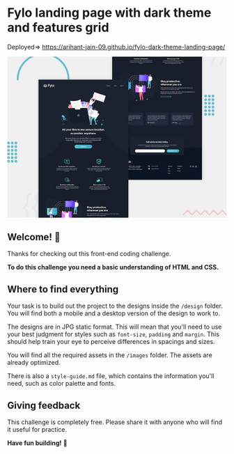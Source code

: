 # Fylo landing page with dark theme and features grid
Deployed=> https://arihant-jain-09.github.io/fylo-dark-theme-landing-page/

![Design preview for the Fylo landing page with dark theme and features grid challenge](./design/desktop-preview.jpg)

## Welcome! 👋

Thanks for checking out this front-end coding challenge.


**To do this challenge you need a basic understanding of HTML and CSS.**

## Where to find everything

Your task is to build out the project to the designs inside the `/design` folder. You will find both a mobile and a desktop version of the design to work to.

The designs are in JPG static format. This will mean that you'll need to use your best judgment for styles such as `font-size`, `padding` and `margin`. This should help train your eye to perceive differences in spacings and sizes.


You will find all the required assets in the `/images` folder. The assets are already optimized.

There is also a `style-guide.md` file, which contains the information you'll need, such as color palette and fonts.

## Giving feedback


This challenge is completely free. Please share it with anyone who will find it useful for practice.

**Have fun building!** 🚀
